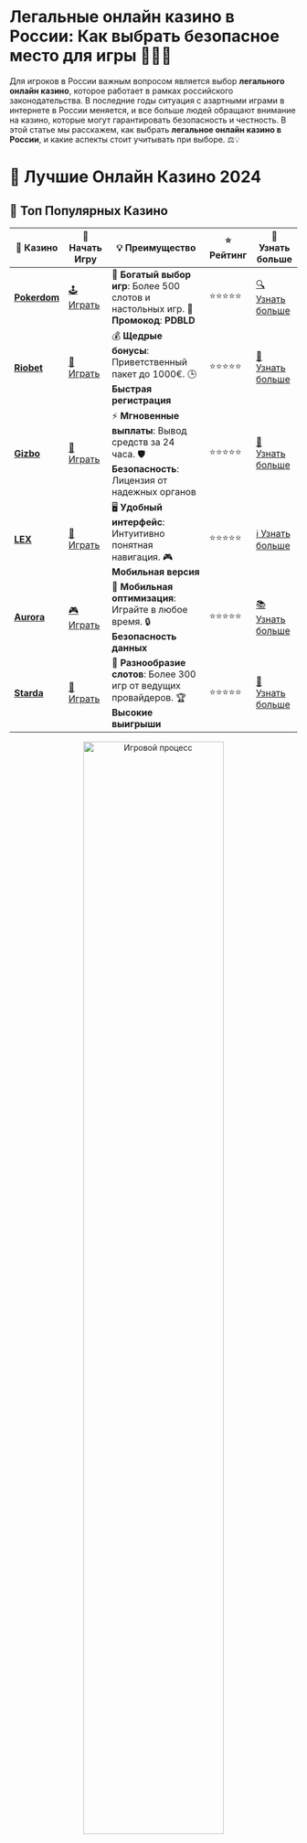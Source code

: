 # **Легальные онлайн казино в России**: Как выбрать безопасное место для игры 🎰🇷🇺

Для игроков в России важным вопросом является выбор **легального онлайн казино**, которое работает в рамках российского законодательства. В последние годы ситуация с азартными играми в интернете в России меняется, и все больше людей обращают внимание на казино, которые могут гарантировать безопасность и честность. В этой статье мы расскажем, как выбрать **легальное онлайн казино в России**, и какие аспекты стоит учитывать при выборе. ⚖️💡

# 🎰 Лучшие Онлайн Казино 2024

## 🌟 Топ Популярных Казино

| 🎲 **Казино** | 🔗 **Начать Игру** | 💡 **Преимущество** | ⭐ **Рейтинг** | 🔗 **Узнать больше** |
|--------------|---------------------|---------------------|----------------|----------------------|
| [**Pokerdom**](https://brandplay.link/4k77v2yx) | [🕹️ Играть](https://brandplay.link/4k77v2yx) | 🎉 **Богатый выбор игр**: Более 500 слотов и настольных игр. 🎁 **Промокод**: **PDBLD** | ⭐⭐⭐⭐⭐ | [🔍 Узнать больше](https://brandplay.link/4k77v2yx) |
| [**Riobet**](https://brandplay.link/7xBLTPyj) | [🎰 Играть](https://brandplay.link/7xBLTPyj) | 💰 **Щедрые бонусы**: Приветственный пакет до 1000€. 🕒 **Быстрая регистрация** | ⭐⭐⭐⭐⭐ | [📖 Узнать больше](https://brandplay.link/7xBLTPyj) |
| [**Gizbo**](https://brandplay.link/bprXw4YV) | [🎲 Играть](https://brandplay.link/bprXw4YV) | ⚡ **Мгновенные выплаты**: Вывод средств за 24 часа. 🛡️ **Безопасность**: Лицензия от надежных органов | ⭐⭐⭐⭐⭐ | [📝 Узнать больше](https://brandplay.link/bprXw4YV) |
| [**LEX**](https://brandplay.link/zW4hdDFV) | [🤑 Играть](https://brandplay.link/zW4hdDFV) | 🖥️ **Удобный интерфейс**: Интуитивно понятная навигация. 🎮 **Мобильная версия** | ⭐⭐⭐⭐⭐ | [ℹ️ Узнать больше](https://brandplay.link/zW4hdDFV) |
| [**Aurora**](https://10trafic-stat2.com/click/668546556bcc6313411604bd/6766/13032/subaccount) | [🎮 Играть](https://10trafic-stat2.com/click/668546556bcc6313411604bd/6766/13032/subaccount) | 📱 **Мобильная оптимизация**: Играйте в любое время. 🔒 **Безопасность данных** | ⭐⭐⭐⭐⭐ | [📚 Узнать больше](https://10trafic-stat2.com/click/668546556bcc6313411604bd/6766/13032/subaccount) |
| [**Starda**](https://brandplay.link/fB7xwRFL) | [🎯 Играть](https://brandplay.link/fB7xwRFL) | 🎰 **Разнообразие слотов**: Более 300 игр от ведущих провайдеров. 🏆 **Высокие выигрыши** | ⭐⭐⭐⭐⭐ | [🔎 Узнать больше](https://brandplay.link/fB7xwRFL) |

<div align="center">
    <img src="https://i.pinimg.com/originals/87/9e/b9/879eb9354dd0699582408b68f2e253b2.gif" alt="Игровой процесс" width="70%">
</div>

## 💎 Лучшие Бонусы и Акции

| 🎲 **Казино** | 🔗 **Начать Игру** | 💡 **Преимущество** | ⭐ **Рейтинг** | 🔗 **Узнать больше** |
|--------------|---------------------|---------------------|----------------|----------------------|
| [**Kometa**](https://brandplay.link/8ZymQJV8) | [🎰 Играть](https://brandplay.link/8ZymQJV8) | 🎁 **Эксклюзивные бонусы**: Регулярные акции и промо. 🔄 **Программы лояльности** | ⭐⭐⭐⭐☆ | [🔍 Узнать больше](https://brandplay.link/8ZymQJV8) |
| [**R7**](https://brandplay.link/bMd3Yjsw) | [🕹️ Играть](https://brandplay.link/bMd3Yjsw) | 🕒 **Круглосуточная поддержка**: Всегда на связи. 💸 **Высокие лимиты** | ⭐⭐⭐⭐☆ | [📖 Узнать больше](https://brandplay.link/bMd3Yjsw) |
| [**7K**](https://brandplay.link/BvQyFShp) | [🎲 Играть](https://brandplay.link/BvQyFShp) | 🌟 **Эксклюзивные бонусы**: Только для VIP игроков. 🎉 **Сезонные акции** | ⭐⭐⭐⭐☆ | [📝 Узнать больше](https://brandplay.link/BvQyFShp) |
| [**Kent**](https://brandplay.link/Fv2WP3js) | [🤑 Играть](https://brandplay.link/Fv2WP3js) | 📈 **Высокий RTP**: Более 98%. 💼 **Профессиональная поддержка** | ⭐⭐⭐⭐☆ | [ℹ️ Узнать больше](https://brandplay.link/Fv2WP3js) |
| [**1Xslots**](https://brandplay.link/hSB1khtr) | [🎮 Играть](https://brandplay.link/hSB1khtr) | 🎉 **Множество акций**: Еженедельные бонусы и турниры. 🛡️ **Безопасность** | ⭐⭐⭐⭐☆ | [📚 Узнать больше](https://brandplay.link/hSB1khtr) |
| [**Gama**](https://brandplay.link/j6NMKsDz) | [🎯 Играть](https://brandplay.link/j6NMKsDz) | 🔍 **Интуитивный интерфейс**: Легкость использования. 🏅 **Престижные турниры** | ⭐⭐⭐⭐☆ | [🔎 Узнать больше](https://brandplay.link/j6NMKsDz) |

<div align="center">
    <img src="https://i.pinimg.com/originals/87/9e/b9/879eb9354dd0699582408b68f2e253b2.gif" alt="Игровой процесс" width="70%">
</div>

## 🚀 Быстрые Выигрыши и Поддержка

| 🎲 **Казино** | 🔗 **Начать Игру** | 💡 **Преимущество** | ⭐ **Рейтинг** | 🔗 **Узнать больше** |
|--------------|---------------------|---------------------|----------------|----------------------|
| [**Onion**](https://brandplay.link/zBGRVpQ9) | [🎰 Играть](https://brandplay.link/zBGRVpQ9) | 🤑 **Низкие ставки**: Идеально для начинающих. 🔄 **Быстрые выводы** | ⭐⭐⭐⭐☆ | [🔍 Узнать больше](https://brandplay.link/zBGRVpQ9) |
| [**Чемпион**](https://temon-gter.cfd/go/lRq?p80412p304504pcc44t17455) | [🕹️ Играть](https://temon-gter.cfd/go/lRq?p80412p304504pcc44t17455) | 🏅 **Лояльная программа**: Награды за активность. 🎁 **Ежемесячные бонусы** | ⭐⭐⭐⭐☆ | [📖 Узнать больше](https://temon-gter.cfd/go/lRq?p80412p304504pcc44t17455) |
| [**Vavada**](https://vavadapartner.pro/?promo=ea5c9275-6854-4505-94fc-95ab18221945-linkb2) | [🎲 Играть](https://vavadapartner.pro/?promo=ea5c9275-6854-4505-94fc-95ab18221945-linkb2) | 🚀 **Быстрая регистрация**: Начните играть мгновенно. 🔐 **Безопасные транзакции** | ⭐⭐⭐⭐☆ | [📝 Узнать больше](https://vavadapartner.pro/?promo=ea5c9275-6854-4505-94fc-95ab18221945-linkb2) |
| [**Friends**](https://gofriends.kim/linkb2) | [🤑 Играть](https://gofriends.kim/linkb2) | 🤝 **Социальные игры**: Играйте с друзьями. 🌐 **Мультиплатформенность** | ⭐⭐⭐⭐☆ | [ℹ️ Узнать больше](https://gofriends.kim/linkb2) |
| [**1WIN**](https://brandplay.link/smXVpBbG) | [🎮 Играть](https://brandplay.link/smXVpBbG) | 🏆 **Спортивные ставки**: Широкий выбор видов спорта. 💵 **Высокие коэффициенты** | ⭐⭐⭐⭐☆ | [📚 Узнать больше](https://brandplay.link/smXVpBbG) |
| [**Drip**](https://drp-ircp01.com/c07e6a3db) | [🎯 Играть](https://drp-ircp01.com/c07e6a3db) | 🌐 **Инновационные игры**: Новейшие игровые технологии. 🛡️ **Высокая безопасность** | ⭐⭐⭐⭐☆ | [🔎 Узнать больше](https://drp-ircp01.com/c07e6a3db) |
| [**JoyCasino**](https://rpc30.call2me.pro/?/ru/registration?apkpop=0&partner=p24970p3291217pc98f) | [🎰 Играть](https://rpc30.call2me.pro/?/ru/registration?apkpop=0&partner=p24970p3291217pc98f) | 🎁 **Приятные бонусы**: Ежедневные акции и подарки. 🕹️ **Разнообразие игр** | ⭐⭐⭐⭐☆ | [🔍 Узнать больше](https://rpc30.call2me.pro/?/ru/registration?apkpop=0&partner=p24970p3291217pc98f) |

<div align="center">
    <img src="https://i.pinimg.com/originals/87/9e/b9/879eb9354dd0699582408b68f2e253b2.gif" alt="Игровой процесс" width="70%">
</div>
---

✨ **Выбирайте лучшее казино для себя и наслаждайтесь игрой! Удачи!** ✨
![Легальные онлайн казино в России](https://i.pinimg.com/originals/a9/29/6e/a9296ea1cf6a7c20a985e593451f0323.png)

### Что означает **легальное онлайн казино в России**? 🔍

В России с 2009 года действует закон, который ограничивает деятельность казино только определёнными регионами. Это означает, что не каждое казино может работать на территории страны без соблюдения ряда требований. **Легальные онлайн казино** — это те заведения, которые имеют соответствующую лицензию и действуют в рамках закона, обеспечивая игрокам надежность и защиту их прав.

Легальные казино должны соблюдать требования, касающиеся безопасности данных, финансовых операций и защиты игроков. При этом они обязаны предоставлять отчётность и получать лицензии от государственных органов.

### Почему важно играть в **легальных онлайн казино**? 🛡️

1. **Безопасность и защита личных данных** 🔒  
   Легальные казино обязаны использовать современные технологии для защиты данных пользователей, такие как шифрование SSL. Это гарантирует, что ваши данные не попадут в руки мошенников.

2. **Честность игр и случайность исхода** 🎲  
   Легальные казино используют сертифицированное программное обеспечение с подтверждённой случайностью исходов игр. Это означает, что результаты игр не поддаются манипуляциям, и вы можете быть уверены в честности игры.

3. **Соблюдение финансовых стандартов** 💳  
   Легальные казино обязаны соблюдать строгие правила для обработки финансовых транзакций, что гарантирует, что ваши выигрыши будут выплачены вовремя и в полном объеме. 

4. **Правовая защита игроков** ⚖️  
   В случае спорных ситуаций, игроки могут обратиться в регулирующие органы и получить юридическую защиту. Легальные казино обязаны соблюдать правила, регулирующие их деятельность.

### Как выбрать **легальное онлайн казино**? 🎯

При выборе **легального онлайн казино** в России важно учитывать несколько ключевых факторов:

1. **Наличие лицензии** 🔏  
   Убедитесь, что казино имеет лицензию от официального регулирующего органа. Лицензия — это обязательное условие для легальности казино. Казино без лицензии может работать нелегально, и в случае проблем вы не сможете добиться защиты ваших прав.

2. **Отзывы игроков** ⭐  
   Читайте отзывы других пользователей, чтобы узнать, насколько хорошо казино выполняет свои обязательства перед игроками. Прозрачность в вопросах выплат, качество обслуживания и оперативность решения вопросов также играют важную роль.

3. **Методы оплаты и вывода средств** 💸  
   Легальные казино предоставляют игрокам проверенные и безопасные методы пополнения счета и вывода выигрышей. Обратите внимание на комиссии, скорость обработки платежей и доступные способы.

4. **Программы защиты игроков и ответственной игры** 🎮  
   Легальные казино предлагают программы по защите от игровой зависимости и обеспечения честности в игре. Они обязаны следить за тем, чтобы игроки не нарушали правила безопасности и не занимались азартными играми на вред себе.

### Какие преимущества **легальных онлайн казино**? 🏆

1. **Прозрачность и законность** 📜  
   Легальные казино подчиняются законодательству и обязаны предоставлять полную информацию о своих операциях. Вы можете быть уверены, что все условия игры и выплаты прозрачны.

2. **Права игроков защищены законом** 🔏  
   Если возникают спорные ситуации, игроки могут обратиться в официальные органы для решения вопроса, в отличие от нелегальных казино, где ваши права не защищены.

3. **Бонусы и акции с гарантией** 🎁  
   Легальные казино обязаны выполнять условия своих акций и бонусов. Никакие бонусы или бесплатные спины не будут отменены без предупреждения.

4. **Отсутствие мошенничества** 🚫  
   Легальные онлайн казино защищены от мошенничества и фальсификаций. Выигрыши в таких казино будут выплачены, а процессы игры — честными.

### Заключение: Почему стоит выбирать **легальные онлайн казино в России**? 🎰🏆

Игра в **легальном онлайн казино в России** — это не только безопасно, но и удобно. Легальные казино гарантируют защиту ваших прав, честность игр и надежность выплат. Если вы хотите наслаждаться азартными играми с уверенностью в том, что все будет по правилам, выбор легального заведения — это правильный шаг.

Не забывайте, что ответственная игра — это залог вашего комфорта и удовольствия от процесса. Удачи в игре и выигрышей! 🍀🎉

